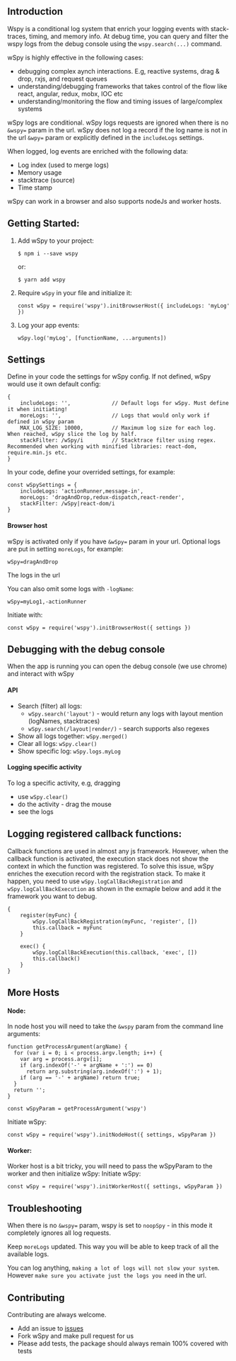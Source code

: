 ## Introduction
Wspy is a conditional log system that enrich your logging events with stack-traces, timing, and memory info.
At debug time, you can query and filter the wspy logs from the debug console using the `wspy.search(...)` command.

wSpy is highly effective in the following cases:
* debugging complex aynch interactions. E.g, reactive systems, drag & drop, rxjs, and request queues
* understanding/debugging frameworks that takes control of the flow like react, angular, redux, mobx, IOC etc
* understanding/monitoring the flow and timing issues of large/complex systems

wSpy logs are conditional.
wSpy logs requests are ignored when there is no `&wspy=` param in the url.
wSpy does not log a record if the log name is not in the url `&wpy=` param or explicitly defined in the `includeLogs` settings.

When logged, log events are enriched with the following data:
* Log index (used to merge logs)
* Memory usage
* stacktrace (source)
* Time stamp

wSpy can work in a browser and also supports nodeJs and worker hosts.

## Getting Started:
1. Add wSpy to your project:  
    ```
    $ npm i --save wspy
    ```
    or:
    ```
    $ yarn add wspy
    ```
2. Require `wSpy` in your file and initialize it:  
    ```
    const wSpy = require('wspy').initBrowserHost({ includeLogs: 'myLog' })
    ```
3. Log your app events:
    ```
    wSpy.log('myLog', [functionName, ...arguments])
    ```

## Settings
Define in your code the settings for wSpy config. If not defined, wSpy would use it own default config:
```
{
    includeLogs: '',             // Default logs for wSpy. Must define it when initiating!
    moreLogs: '',                // Logs that would only work if defined in wSpy param
    MAX_LOG_SIZE: 10000,         // Maximum log size for each log. When reached, wSpy slice the log by half.
    stackFilter: /wSpy/i         // Stacktrace filter using regex. Recommended when working with minified libraries: react-dom, require.min.js etc.
}
```

In your code, define your overrided settings, for example:
```
const wSpySettings = {
    includeLogs: 'actionRunner,message-in',
    moreLogs: 'dragAndDrop,redux-dispatch,react-render',
    stackFilter: /wSpy|react-dom/i
}
```
#### Browser host
wSpy is activated only if you have `&wSpy=` param in your url. Optional logs are put in setting `moreLogs`, for example:  

```
wSpy=dragAndDrop
```

The logs in the url 

You can also omit some logs with `-logName`:

```
wSpy=myLog1,-actionRunner
```
Initiate with:

```
const wSpy = require('wspy').initBrowserHost({ settings })
```

## Debugging with the debug console
When the app is running you can open the debug console (we use chrome) and interact with wSpy
#### API
* Search (filter) all logs:
  - `wSpy.search('layout')` - would return any logs with layout mention (logNames, stacktraces)
  - `wSpy.search(/layout|render/)` - search supports also regexes
* Show all logs together: `wSpy.merged()`
* Clear all logs: `wSpy.clear()`
* Show specific log: `wSpy.logs.myLog`

#### Logging specific activity
To log a specific activity, e.g, dragging 
* use `wSpy.clear()` 
* do the activity - drag the mouse
* see the logs

## Logging registered callback functions:
Callback functions are used in almost any js framework.
However, when the callback function is activated, the execution stack does not show the context in which the function was registered.
To solve this issue, wSpy enriches the execution record with the registration stack.
To make it happen, you need to use `wSpy.logCallBackRegistration` and `wSpy.logCallBackExecution` as shown in the exmaple below and add it the framework you want to debug.
```
{
    register(myFunc) {
        wSpy.logCallBackRegistration(myFunc, 'register', [])
        this.callback = myFunc
    }
    
    exec() {
        wSpy.logCallBackExecution(this.callback, 'exec', [])
        this.callback()
    }
}
```

## More Hosts
#### Node:
In node host you will need to take the `&wspy` param from the command line arguments:
```
function getProcessArgument(argName) {
  for (var i = 0; i < process.argv.length; i++) {
    var arg = process.argv[i];
    if (arg.indexOf('-' + argName + ':') == 0) 
      return arg.substring(arg.indexOf(':') + 1);
    if (arg == '-' + argName) return true;
  }
  return '';
}

const wSpyParam = getProcessArgument('wspy')
```
Initiate wSpy:
```
const wSpy = require('wspy').initNodeHost({ settings, wSpyParam })
```

#### Worker:
Worker host is a bit tricky, you will need to pass the wSpyParam to the worker and then initialize wSpy:
Initiate wSpy:
```
const wSpy = require('wspy').initWorkerHost({ settings, wSpyParam })
```

## Troubleshooting
When there is no `&wspy=` param, wspy is set to `noopSpy` - in this mode it completely ignores all log requests.

Keep `moreLogs` updated. This way you will be able to keep track of all the available logs.

You can log anything, `making a lot of logs will not slow your system`. However `make sure you activate just the logs you need` in the url.

## Contributing
Contributing are always welcome.
- Add an issue to [issues](https://github.com/wix-incubator/wSpy/issues)
- Fork wSpy and make pull request for us
- Please add tests, the package should always remain 100% covered with tests
